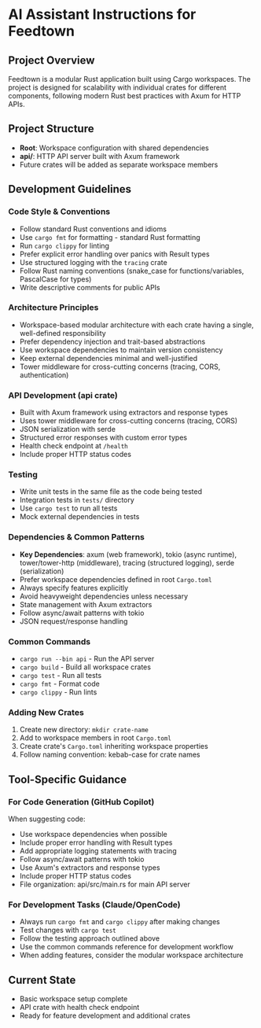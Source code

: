 # AI Assistant Instructions for Feedtown

## Project Overview

Feedtown is a modular Rust application built using Cargo workspaces. The project is designed for scalability with individual crates for different components, following modern Rust best practices with Axum for HTTP APIs.

## Project Structure

- **Root**: Workspace configuration with shared dependencies
- **api/**: HTTP API server built with Axum framework
- Future crates will be added as separate workspace members

## Development Guidelines

### Code Style & Conventions
- Follow standard Rust conventions and idioms
- Use `cargo fmt` for formatting - standard Rust formatting
- Run `cargo clippy` for linting
- Prefer explicit error handling over panics with Result types
- Use structured logging with the `tracing` crate
- Follow Rust naming conventions (snake_case for functions/variables, PascalCase for types)
- Write descriptive comments for public APIs

### Architecture Principles
- Workspace-based modular architecture with each crate having a single, well-defined responsibility
- Prefer dependency injection and trait-based abstractions
- Use workspace dependencies to maintain version consistency
- Keep external dependencies minimal and well-justified
- Tower middleware for cross-cutting concerns (tracing, CORS, authentication)

### API Development (api crate)
- Built with Axum framework using extractors and response types
- Uses tower middleware for cross-cutting concerns (tracing, CORS)
- JSON serialization with serde
- Structured error responses with custom error types
- Health check endpoint at `/health`
- Include proper HTTP status codes

### Testing
- Write unit tests in the same file as the code being tested
- Integration tests in `tests/` directory
- Use `cargo test` to run all tests
- Mock external dependencies in tests

### Dependencies & Common Patterns
- **Key Dependencies**: axum (web framework), tokio (async runtime), tower/tower-http (middleware), tracing (structured logging), serde (serialization)
- Prefer workspace dependencies defined in root `Cargo.toml`
- Always specify features explicitly
- Avoid heavyweight dependencies unless necessary
- State management with Axum extractors
- Follow async/await patterns with tokio
- JSON request/response handling

### Common Commands
- `cargo run --bin api` - Run the API server
- `cargo build` - Build all workspace crates
- `cargo test` - Run all tests
- `cargo fmt` - Format code
- `cargo clippy` - Run lints

### Adding New Crates
1. Create new directory: `mkdir crate-name`
2. Add to workspace members in root `Cargo.toml`
3. Create crate's `Cargo.toml` inheriting workspace properties
4. Follow naming convention: kebab-case for crate names

## Tool-Specific Guidance

### For Code Generation (GitHub Copilot)
When suggesting code:
- Use workspace dependencies when possible
- Include proper error handling with Result types
- Add appropriate logging statements with tracing
- Follow async/await patterns with tokio
- Use Axum's extractors and response types
- Include proper HTTP status codes
- File organization: api/src/main.rs for main API server

### For Development Tasks (Claude/OpenCode)
- Always run `cargo fmt` and `cargo clippy` after making changes
- Test changes with `cargo test`
- Follow the testing approach outlined above
- Use the common commands reference for development workflow
- When adding features, consider the modular workspace architecture

## Current State
- Basic workspace setup complete
- API crate with health check endpoint
- Ready for feature development and additional crates